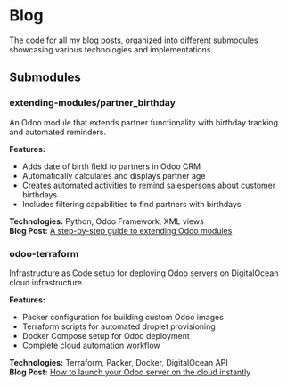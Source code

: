 # Blog

The code for all my blog posts, organized into different submodules showcasing various technologies and implementations.

## Submodules

### extending-modules/partner_birthday
An Odoo module that extends partner functionality with birthday tracking and automated reminders.

**Features:**
- Adds date of birth field to partners in Odoo CRM
- Automatically calculates and displays partner age
- Creates automated activities to remind salespersons about customer birthdays
- Includes filtering capabilities to find partners with birthdays

**Technologies:** Python, Odoo Framework, XML views  
**Blog Post:** [A step-by-step guide to extending Odoo modules](https://jortdevreeze.com)

### odoo-terraform
Infrastructure as Code setup for deploying Odoo servers on DigitalOcean cloud infrastructure.

**Features:**
- Packer configuration for building custom Odoo images
- Terraform scripts for automated droplet provisioning
- Docker Compose setup for Odoo deployment
- Complete cloud automation workflow

**Technologies:** Terraform, Packer, Docker, DigitalOcean API  
**Blog Post:** [How to launch your Odoo server on the cloud instantly](https://jortdevreeze.com/blog/odoo-2/how-to-launch-your-odoo-server-on-the-cloud-instantly-28)
